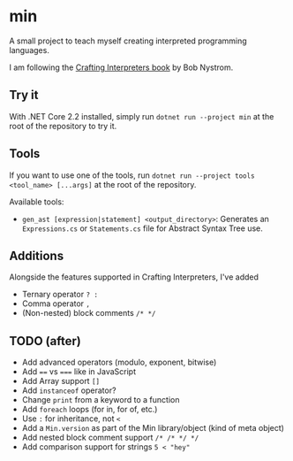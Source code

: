 # min

A small project to teach myself creating interpreted programming languages.

I am following the [Crafting Interpreters book](https://craftinginterpreters.com/) by Bob Nystrom.

## Try it

With .NET Core 2.2 installed, simply run `dotnet run --project min` at the root of the repository to try it.

## Tools

If you want to use one of the tools, run `dotnet run --project tools <tool_name> [...args]` at the root of the repository.

Available tools:

- `gen_ast [expression|statement] <output_directory>`: Generates an `Expressions.cs` or `Statements.cs` file for Abstract Syntax Tree use.

## Additions

Alongside the features supported in Crafting Interpreters, I've added

- Ternary operator `? :`
- Comma operator `,`
- (Non-nested) block comments `/* */`

## TODO (after)

- Add advanced operators (modulo, exponent, bitwise)
- Add `==` vs `===` like in JavaScript
- Add Array support `[]`
- Add `instanceof` operator?
- Change `print` from a keyword to a function
- Add `foreach` loops (for in, for of, etc.)
- Use `:` for inheritance, not `<`
- Add a `Min.version` as part of the Min library/object (kind of meta object)
- Add nested block comment support `/* /* */ */`
- Add comparison support for strings `5 < "hey"`
